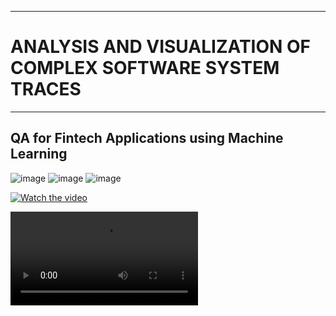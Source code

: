 ___
# ANALYSIS AND VISUALIZATION OF COMPLEX SOFTWARE SYSTEM TRACES
___
## QA for Fintech Applications using Machine Learning
![image](https://github.com/cepdnaclk/e18-6sp-Analysis-and-visualization-of-complex-software-system-traces/assets/73756777/9a636798-2ed4-448b-8e23-baaa52a02471)
![image](https://github.com/cepdnaclk/e18-6sp-Analysis-and-visualization-of-complex-software-system-traces/assets/73756777/cc7dc112-2b63-49cd-85ad-d26643aee49c)
![image](https://github.com/cepdnaclk/e18-6sp-Analysis-and-visualization-of-complex-software-system-traces/assets/73756777/fd023087-8109-47fc-88dd-7841c1d08b0b)

[![Watch the video](https://i.stack.imgur.com/Vp2cE.png)](https://youtu.be/vt5fpE0bzSY)


<video src="presentations/6SP%20Group%207%20Final%20Presentation.mp4" controls title="Title"></video>
